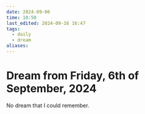 ```yaml
---
date: 2024-09-06
time: 10:50
last_edited: 2024-09-16 16:47
tags:
  - daily
  - dream
aliases: 
---
```

# Dream from Friday, 6th of September, 2024
No dream that I could remember.
